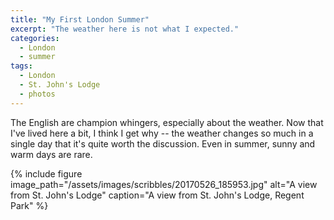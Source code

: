 ```yaml
---
title: "My First London Summer"
excerpt: "The weather here is not what I expected."
categories:
  - London
  - summer
tags:
  - London
  - St. John's Lodge
  - photos
---
```


The English are champion whingers, especially about the weather. Now that I've lived here a bit, I think I get why -- the weather changes so much in a single day that it's quite worth the discussion. Even in summer, sunny and warm days are rare. 

{% include figure image_path="/assets/images/scribbles/20170526_185953.jpg" alt="A view from St. John's Lodge" caption="A view from St. John's Lodge, Regent Park" %}
